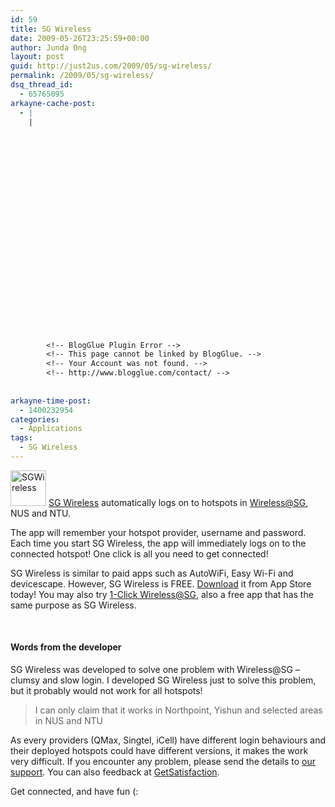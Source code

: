 ```yaml
---
id: 59
title: SG Wireless
date: 2009-05-26T23:25:59+00:00
author: Junda Ong
layout: post
guid: http://just2us.com/2009/05/sg-wireless/
permalink: /2009/05/sg-wireless/
dsq_thread_id:
  - 65765095
arkayne-cache-post:
  - |
    |
        
        
        
        
        
        
        
        
        
        
        
        
        
        
        
        
        
        
        
        
        
        
        
        <!-- BlogGlue Plugin Error -->
        <!-- This page cannot be linked by BlogGlue. -->
        <!-- Your Account was not found. -->
        <!-- http://www.blogglue.com/contact/ -->
        
        
arkayne-time-post:
  - 1400232954
categories:
  - Applications
tags:
  - SG Wireless
---
```

<a href="http://just2us.com/wp-content/uploads/2009/05/sgwireless.png" onclick="__gaTracker('send', 'event', 'outbound-article', 'http://just2us.com/wp-content/uploads/2009/05/sgwireless.png', '');"><img style="border-right: 0px; border-top: 0px; border-left: 0px; border-bottom: 0px" height="57" alt="SGWireless" src="http://just2us.com/wp-content/uploads/2009/05/sgwireless-thumb.png" width="57" border="0" /></a>&#160;<a href="http://itunes.apple.com/WebObjects/MZStore.woa/wa/viewSoftware?id=303655424&mt=8" onclick="__gaTracker('send', 'event', 'outbound-article', 'http://itunes.apple.com/WebObjects/MZStore.woa/wa/viewSoftware?id=303655424&mt=8', 'SG Wireless');">SG Wireless</a> automatically logs on to hotspots in <Wireless@SG>, NUS and NTU.

The app will remember your hotspot provider, username and password. Each time you start SG Wireless, the app will immediately logs on to the connected hotspot! One click is all you need to get connected!

SG Wireless is similar to paid apps such as AutoWiFi, Easy Wi-Fi and devicescape. However, SG Wireless is FREE. <a href="http://itunes.apple.com/WebObjects/MZStore.woa/wa/viewSoftware?id=303655424&mt=8" onclick="__gaTracker('send', 'event', 'outbound-article', 'http://itunes.apple.com/WebObjects/MZStore.woa/wa/viewSoftware?id=303655424&mt=8', 'Download');">Download</a> it from App Store today! You may also try <a href="http://itunes.apple.com/WebObjects/MZStore.woa/wa/viewSoftware?id=306063196&mt=8" onclick="__gaTracker('send', 'event', 'outbound-article', 'http://itunes.apple.com/WebObjects/MZStore.woa/wa/viewSoftware?id=306063196&mt=8', '1-Click Wireless@SG');">1-Click Wireless@SG</a>, also a free app that has the same purpose as SG Wireless.

&#160;

#### Words from the developer

SG Wireless was developed to solve one problem with Wireless@SG &#8211; clumsy and slow login. I developed SG Wireless just to solve this problem, but it probably would not work for all hotspots!

> I can only claim that it works in Northpoint, Yishun and selected areas in NUS and NTU

As every providers (QMax, Singtel, iCell) have different login behaviours and their deployed hotspots could have different versions, it makes the work very difficult. If you encounter any problem, please send the details to <a href="http://blog.just2us.com/support/open.php" onclick="__gaTracker('send', 'event', 'outbound-article', 'http://blog.just2us.com/support/open.php', 'our support');">our support</a>. You can also feedback at <a href="http://getsatisfaction.com/just2me/products/just2me_sg_wireless" onclick="__gaTracker('send', 'event', 'outbound-article', 'http://getsatisfaction.com/just2me/products/just2me_sg_wireless', 'GetSatisfaction');">GetSatisfaction</a>.

Get connected, and have fun (:

<div style="font-size:0px;height:0px;line-height:0px;margin:0;padding:0;clear:both">
</div>